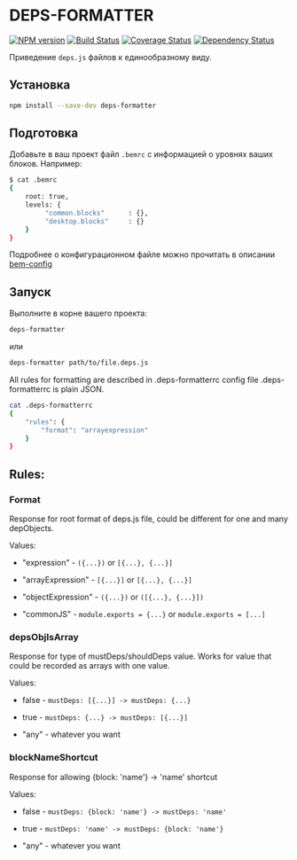 # DEPS-FORMATTER

[![NPM version](http://img.shields.io/npm/v/deps-formatter.svg?style=flat)](http://www.npmjs.org/package/deps-formatter)
[![Build Status](http://img.shields.io/travis/Yeti-or/deps-formatter/master.svg?style=flat&label=tests)](https://travis-ci.org/Yeti-or/deps-formatter)
[![Coverage Status](https://img.shields.io/coveralls/Yeti-or/deps-formatter.svg?branch=master&style=flat)](https://coveralls.io/r/Yeti-or/deps-formatter)
[![Dependency Status](http://img.shields.io/david/yeti-or/deps-formatter.svg?style=flat)](https://david-dm.org/yeti-or/deps-formatter)

Приведение `deps.js` файлов к единообразному виду.

## Установка

```sh
npm install --save-dev deps-formatter
```

## Подготовка

Добавьте в ваш проект файл `.bemrc` с информацией о уровнях ваших блоков.
Например:

```sh
$ cat .bemrc
{
    root: true,
    levels: {
         "common.blocks"      : {},
         "desktop.blocks"     : {}
    }
}
```

Подробнее о конфигурационном файле можно прочитать в описании [bem-config](https://github.com/bem-sdk/bem-config)

## Запуск

Выполните в корне вашего проекта:
```sh
deps-formatter
```
или

```sh
deps-formatter path/to/file.deps.js
```

All rules for formatting are described in .deps-formatterrc config file
.deps-formatterrc is plain JSON.

```sh
cat .deps-formatterrc
{
    "rules": {
        "format": "arrayexpression"
    }
}
```

## Rules:

### Format

Response for root format of deps.js file, could be different for one and many depObjects.

Values:

* "expression"  - `({...})` or `[{...}, {...}]`

* "arrayExpression" - `[{...}]` or `[{...}, {...}]`

* "objectExpression" - `({...})` or `([{...}, {...}])`

* "commonJS" - `module.exports = {...}` or `module.exports = [...]`

### depsObjIsArray

Response for type of mustDeps/shouldDeps value.
Works for value that could be recorded as arrays with one value.

Values:

* false - `mustDeps: [{...}] -> mustDeps: {...}`

* true  - `mustDeps: {...} -> mustDeps: [{...}]`

* "any" - whatever you want

### blockNameShortcut

Response for allowing {block: 'name'} -> 'name' shortcut

Values:

* false - `mustDeps: {block: 'name'} -> mustDeps: 'name'`

* true  - `mustDeps: 'name' -> mustDeps: {block: 'name'}`

* "any" - whatever you want
